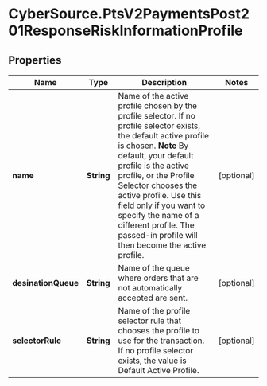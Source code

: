 # CyberSource.PtsV2PaymentsPost201ResponseRiskInformationProfile

## Properties
Name | Type | Description | Notes
------------ | ------------- | ------------- | -------------
**name** | **String** | Name of the active profile chosen by the profile selector. If no profile selector exists, the default active profile is chosen.  **Note** By default, your default profile is the active profile, or the Profile Selector chooses the active profile. Use this field only if you want to specify the name of a different profile. The passed-in profile will then become the active profile.  | [optional] 
**desinationQueue** | **String** | Name of the queue where orders that are not automatically accepted are sent.  | [optional] 
**selectorRule** | **String** | Name of the profile selector rule that chooses the profile to use for the transaction. If no profile selector exists, the value is Default Active Profile.  | [optional] 


